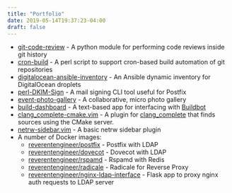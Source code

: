 ```yaml
---
title: "Portfolio"
date: 2019-05-14T19:37:23-04:00
draft: false
---
```


+ [git-code-review](/git-code-review) - A python module for performing code reviews inside git history
+ [cron-build](https://github.com/ReverentEngineer/cron-build) - A perl script to support cron-based build automation of git repositories
+ [digitalocean-ansible-inventory](https://github.com/ReverentEngineer/digitalocean-ansible-inventory) - An Ansible dynamic inventory for DigitalOcean droplets
+ [perl-DKIM-Sign](https://github.com/ReverentEngineer/perl-DKIM-Sign) - A mail signing CLI tool useful for Postfix
+ [event-photo-gallery](https://github.com/ReverentEngineer/event-photo-gallery) - A collaborative, micro photo gallery
+ [build-dashboard](/build-dashboard) - A text-based app for interfacing with [Buildbot](https://github.com/buildbot/buildbot)
+ [clang_complete-cmake.vim](https://github.com/ReverentEngineer/clang_complete-cmake.vim) - A plugin for [clang_complete](https://github.com/Rip-Rip/clang_complete) that finds sources using the CMake server.
+ [netrw-sidebar.vim](https://github.com/ReverentEngineer/netrw-sidebar.vim) - A basic netrw sidebar plugin
+ A number of Docker images:
  - [reverentengineer/postfix](https://github.com/ReverentEngineer/docker-postfix) - Postfix with LDAP
  - [reverentengineer/dovecot](https://github.com/ReverentEngineer/docker-dovecot) - Dovecot with LDAP
  - [reverentengineer/rspamd](https://github.com/ReverentEngineer/docker-rspamd) - Rspamd with Redis
  - [reverentengineer/radicale](https://github.com/ReverentEngineer/docker-radicale)  - Radicale for Reverse Proxy
  - [reverentengineer/nginx-ldap-interface](https://github.com/ReverentEngineer/docker-nginx-ldap-interface) - Flask app to proxy nginx auth requests to LDAP server

